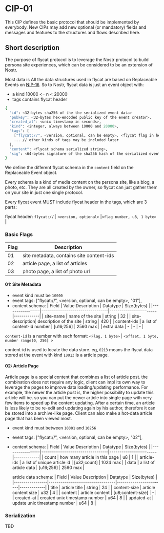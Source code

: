 # CIP-01

This CIP defines the basic protocol that should be implemented by everybody. New CIPs may add new optional (or mandatory) fields and messages and features to the structures and flows described here.

## Short description

The purpose of flycat protocol is to leverage the Nostr protocol to build persona site experiences, which can be considered to be an extension of Nostr.

Most data is All the data structures used in flycat are based on Replaceable Events on [NIP-16](https://github.com/nostr-protocol/nips/blob/master/16.md). So to Nostr, flycat data is just an event object with:

- a kind 10000 <= n < 20000
- tags contains flycat header

```sh
{
  "id": <32-bytes sha256 of the the serialized event data>
  "pubkey": <32-bytes hex-encoded public key of the event creator>,
  "created_at": <unix timestamp in seconds>,
  "kind": <integer, always between 10000 and 20000>,
  "tags": [
    ["flycat://", <version, optional, can be empty>, <flycat flag in hexStr, eg:"01", "02">],
    ... // other kinds of tags may be included later
  ],
  "content": <flycat schema serialized string>,
  "sig": <64-bytes signature of the sha256 hash of the serialized event data, which is the same as the "id" field>
}
```

We define the different flycat schema in the `content` field on the Replaceable Event object. 

Every schema is a kind of media content on the persona site, like a blog, a photo, etc. They are all created by the owner, so flycat can just gather them on your site in just one single protocol.

Every flycat event MUST include flycat header in the tags, which are 3 parts:

flycat header: `flycat://` | `<version, optional>` |`<flag number, u8, 1 byte>` |

### Basic Flags

| Flag  | Description                                         |
|-------|-----------------------------------------------------|
| 01    | site metadata, contains site content-ids            |
| 02    | article page, a list of articles                    |
| 03    | photo page, a list of photo url                     |

#### 01: Site Metadata

- event kind must be `10000`
- event tags: ["flycat://", <version, optional, can be empty>, "01"],
- content schema:
  | Field           | Value Description                | Datatype               | Size(bytes) |
  |-----------------|----------------------------------|------------------------|-------------|
  | site-name       | name of the site                 | string                 | 32          |
  | site-description| description of the site          | string                 | 420         |
  | content-ids     | a list of content-id number      | [u16;256]              | 2560 max    |
  | extra data      | -                                |  -                     | -           |

`content-id` is a number with such format: `<Flag, 1 byte>` | `<offset, 1 byte, number range(0, 256] >`

content-id is used to locate the data store. eg, `0213` means the flycat data stored at the event with kind `10013` is a article page.

#### 02: Article Page

Article page is a special content that combines a list of article post. the combination does not require any logic, client can impl its own way to leverage the pages to improve data loading/updating performance. For example, the newer the article post is, the higher possibility to update this article will be. so you can put the newer article into single page with very few items to speed up the content updating. After a certain time, an article is less likely to be re-edit and updating again by his author, therefore it can be stored into a archive-like page. Client can also make a hot-data article page that has been viewed most.

- event kind must between `10001` and `10256`
- event tags: ["flycat://", <version, optional, can be empty>, "02"],
- content schema:
  | Field           | Value Description                | Datatype               | Size(bytes) |
  |-----------------|----------------------------------|------------------------|-------------|
  | count           | how many article in this page    | u8                     | 1           |
  | article-ids     | a list of unique article id      | [u32;count]            | 1024 max    |
  | data            | a list of article data           | [u16;256]              | 2560 max    |
  
  article data schema:
  | Field           | Value Description                | Datatype               | Size(bytes) |
  |-----------------|----------------------------------|------------------------|-------------|
  | title           | article title                    | string                 | 24          |
  | content-size    | article content size             | u32                    | 4           |
  | content         | article content                  | [u8;content-size]      | -           |
  | created-at      | created unix timestamp number    | u64                    | 8           |
  | updated-at      | update  unix timestamp number    | u64                    | 8           |

### Serialization
TBD
